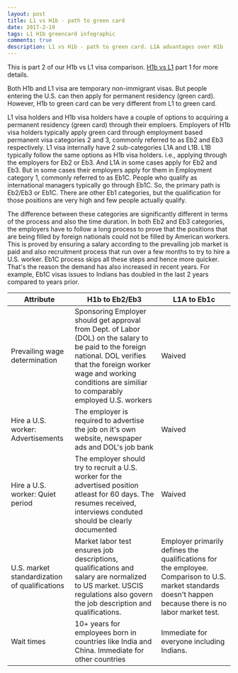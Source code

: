```yaml
---
layout: post
title: L1 vs H1b - path to green card
date: 2017-2-19
tags: L1 H1b greencard infographic
comments: true
description: L1 vs H1b - path to green card. L1A advantages over H1b
---
```

This is part 2 of our H1b vs L1 visa comparison. [H1b vs L1](/posts/H1b-vs-L1-infographic/) part 1 for more details.

Both H1b and L1 visa are temporary non-immigrant visas. But people entering the U.S. can then apply for permanent residency (green card). However, H1b to green card can be very different from L1 to green card.

L1 visa holders and H1b visa holders have a couple of options to acquiring a permanent residency (green card) through their emploers.
Employers of H1b visa holders typically apply green card through employment based permanent visa categories 2 and 3, commonly referred to as Eb2 and Eb3 respectively. L1 visa internally have 2 sub-categories L1A and L1B. L1B typically follow the same options as H1b visa  holders. i.e., applying through the employers for Eb2 or Eb3. And L1A in some cases apply for Eb2 and Eb3. But in some cases their employers apply for them in Employment category 1, commonly referred to as Eb1C. People who qualify as international managers typically go through Eb1C. So, the primary path is Eb2/Eb3 or Eb1C. There are other Eb1 categories, but the qualification for those positions are very high and few people actually qualify.

The difference between these categories are significantly different in terms of the process and also the time duration. In both Eb2 and Eb3 categories, the employers have to follow a long process to prove that the positions that are being filled by foreign nationals could not be filled by American workers. This is proved by ensuring a salary according to the prevailing job market is paid and also recruitment process that run over a few months to try to hire a U.S. worker. Eb1C process skips all these steps and hence more quicker. That's the reason the demand has also increased in recent years. For example, Eb1C visas issues to Indians has doubled in the last 2 years compared to years prior. 
 
 Attribute  | H1b to Eb2/Eb3    | L1A to Eb1c
---------- | ------ | ------
Prevailing wage determination| Sponsoring Employer should get approval from Dept. of Labor (DOL) on the salary to be paid to the foreign national. DOL verifies that the foreign worker wage and working conditions are similiar to comparably employed U.S. workers    |Waived
Hire a U.S. worker: Advertisements| The employer is required to advertise the job on it's own website, newspaper ads and DOL's job bank | Waived
Hire a U.S. worker: Quiet period| The employer should try to recruit a U.S. worker for the advertised position atleast for 60 days. The resumes received, interviews conduted should be clearly documented| Waived
U.S. market standardization of qualifications| Market labor test ensures job descriptions, qualifications and salary are normalized to US market. USCIS regulations also govern the job description and qualifications.| Employer primarily defines the qualifications for the employee. Comparison to U.S. market standards doesn't happen because there is no labor market test. 
Wait times|10+ years for employees born in countries like India and China. Immediate for other countries|Immediate for everyone including Indians. 


